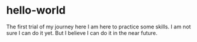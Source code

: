 # hello-world
The first trial of my journey here
I am here to practice some skills. I am not sure I can do it yet. But I believe I can do it in the near future.
